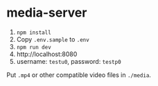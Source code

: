# media-server

1. `npm install`
2. Copy `.env.sample` to `.env`
3. `npm run dev`
4. http://localhost:8080
5. username: `testu0`, password: `testp0`

Put `.mp4` or other compatible video files in `./media`.
